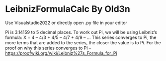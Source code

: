 # LeibnizFormulaCalc By Old3n

Use Visualstudio2022 or directly open .py file in your editor 

Pi is 3.14159 to 5 decimal places.
To work out Pi, we will be using Leibniz’s formula:
X = 4 – 4/3 + 4/5 – 4/7 + 4/9 – …
This series converges to Pi, the more terms that are added to the series, the closer the value is to Pi.
For the proof on why this series converges to Pi – https://proofwiki.org/wiki/Leibniz%27s_Formula_for_Pi
